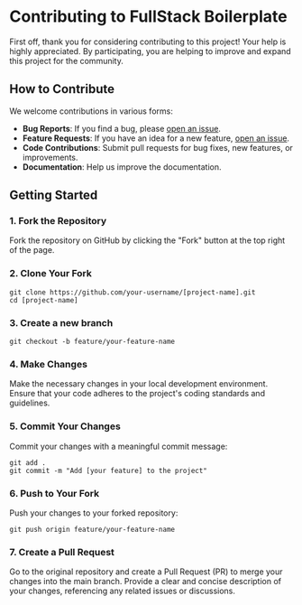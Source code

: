 # Contributing to FullStack Boilerplate

First off, thank you for considering contributing to this project! Your help is highly appreciated. By participating, you are helping to improve and expand this project for the community.

## How to Contribute

We welcome contributions in various forms:

- **Bug Reports**: If you find a bug, please [open an issue](#issue-reporting).
- **Feature Requests**: If you have an idea for a new feature, [open an issue](#issue-reporting).
- **Code Contributions**: Submit pull requests for bug fixes, new features, or improvements.
- **Documentation**: Help us improve the documentation.

## Getting Started

### 1. Fork the Repository

Fork the repository on GitHub by clicking the "Fork" button at the top right of the page.

### 2. Clone Your Fork

```
git clone https://github.com/your-username/[project-name].git
cd [project-name]
```

### 3. Create a new branch

```
git checkout -b feature/your-feature-name
```

### 4. Make Changes
Make the necessary changes in your local development environment. Ensure that your code adheres to the project's coding standards and guidelines.

### 5. Commit Your Changes
Commit your changes with a meaningful commit message:
```
git add .
git commit -m "Add [your feature] to the project"
```

### 6. Push to Your Fork
Push your changes to your forked repository:
```
git push origin feature/your-feature-name
```

### 7. Create a Pull Request
Go to the original repository and create a Pull Request (PR) to merge your changes into the main branch. Provide a clear and concise description of your changes, referencing any related issues or discussions.




